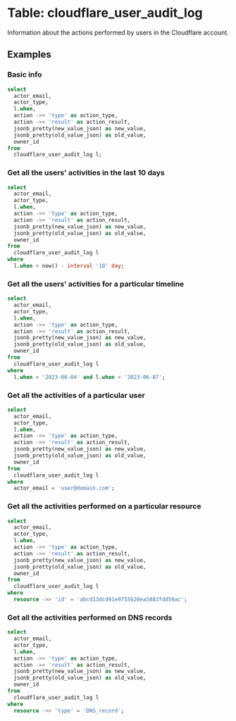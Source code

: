 # Table: cloudflare_user_audit_log

Information about the actions performed by users in the Cloudflare account.

## Examples

### Basic info

```sql
select
  actor_email,
  actor_type,
  l.when,
  action ->> 'type' as action_type,
  action ->> 'result' as action_result,
  jsonb_pretty(new_value_json) as new_value,
  jsonb_pretty(old_value_json) as old_value,
  owner_id
from
  cloudflare_user_audit_log l;
```

### Get all the users' activities in the last 10 days

```sql
select
  actor_email,
  actor_type,
  l.when,
  action ->> 'type' as action_type,
  action ->> 'result' as action_result,
  jsonb_pretty(new_value_json) as new_value,
  jsonb_pretty(old_value_json) as old_value,
  owner_id
from
  cloudflare_user_audit_log l
where
  l.when > now() - interval '10' day;
```

### Get all the users' activities for a particular timeline

```sql
select
  actor_email,
  actor_type,
  l.when,
  action ->> 'type' as action_type,
  action ->> 'result' as action_result,
  jsonb_pretty(new_value_json) as new_value,
  jsonb_pretty(old_value_json) as old_value,
  owner_id
from
  cloudflare_user_audit_log l
where
  l.when > '2023-06-04' and l.when < '2023-06-07';
```

### Get all the activities of a particular user

```sql
select
  actor_email,
  actor_type,
  l.when,
  action ->> 'type' as action_type,
  action ->> 'result' as action_result,
  jsonb_pretty(new_value_json) as new_value,
  jsonb_pretty(old_value_json) as old_value,
  owner_id
from
  cloudflare_user_audit_log l
where
  actor_email = 'user@domain.com';
```

### Get all the activities performed on a particular resource

```sql
select
  actor_email,
  actor_type,
  l.when,
  action ->> 'type' as action_type,
  action ->> 'result' as action_result,
  jsonb_pretty(new_value_json) as new_value,
  jsonb_pretty(old_value_json) as old_value,
  owner_id
from
  cloudflare_user_audit_log l
where
  resource ->> 'id' = 'abcd13dcd91e9755b20ea5883fdd59ac';
```

### Get all the activities performed on DNS records

```sql
select
  actor_email,
  actor_type,
  l.when,
  action ->> 'type' as action_type,
  action ->> 'result' as action_result,
  jsonb_pretty(new_value_json) as new_value,
  jsonb_pretty(old_value_json) as old_value,
  owner_id
from
  cloudflare_user_audit_log l
where
  resource ->> 'type' = 'DNS_record';
```